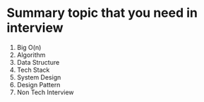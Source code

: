 # Summary topic that you need in interview

1. Big O(n)
2. Algorithm
3. Data Structure
4. Tech Stack
5. System Design
6. Design Pattern
7. Non Tech Interview
